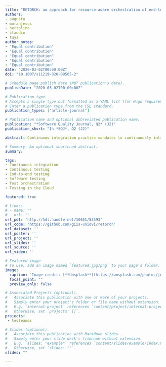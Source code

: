 ```yaml
---
title: "RETORCH: an approach for resource-aware orchestration of end-to-end test cases"
authors:
- augusto
- moranjesus
- bertolino
- claudio
- tuya
author_notes:
- "Equal contribution"
- "Equal contribution"
- "Equal contribution"
- "Equal contribution"
- "Equal contribution"
date: "2020-03-02T00:00:00Z"
doi: "10.1007/s11219-020-09505-2"

# Schedule page publish date (NOT publication's date).
publishDate: "2020-03-02T00:00:00Z"

# Publication type.
# Accepts a single type but formatted as a YAML list (for Hugo requirements).
# Enter a publication type from the CSL standard.
publication_types: ["article-journal"]

# Publication name and optional abbreviated publication name.
publication: "*Software Quality Journal, Q2* (J2)"
publication_short: "In *SQJ*, Q2 (J2)"

abstract: Continuous integration practice mandates to continuously introduce incremental changes into code, but doing so may introduce new faults too. These faults could be detected automatically through regression testing, but this practice becomes prohibitive as the cost of executing the tests grows. This problem is preponderant in end-to-end testing where the whole system is requested for test execution. However, some of these test cases could be executed with fewer resources (e.g., memory, web services, computation, Cloud instances, among others), by deploying only the subsystems needed by each test. This paper is focused on the optimization of the resources employed in end-to-end testing by means of a resource-aware test orchestration technique in the context of continuous integration practices in the Cloud. The RETORCH approach proposes a novel way to identify the resources required by end-to-end test cases and to use this information to group together those tests requiring equivalent resources. Besides, the approach proposes to deploy the grouped tests in isolated and elastic environments, so that their execution can be scheduled in parallel on several machines. RETORCH is exemplified with a real-world application, and its performance evaluation shows promising savings in terms of resource usage and time.

# Summary. An optional shortened abstract.
summary:

tags:
- Continuous integration
- Continuous testing
- End-to-end testing
- Software testing
- Test orchestration
- Testing in the Cloud

featured: true

# links:
# - name: ""
#   url: ""
url_pdf: 'http://hdl.handle.net/10651/53593'
url_code: 'https://github.com/giis-uniovi/retorch'
url_dataset: ''
url_poster: ''
url_project: ''
url_slides: ''
url_source: ''
url_video: ''

# Featured image
# To use, add an image named `featured.jpg/png` to your page's folder. 
image:
  caption: 'Image credit: [**Unsplash**](https://unsplash.com/photos/jdD8gXaTZsc)'
  focal_point: ""
  preview_only: false

# Associated Projects (optional).
#   Associate this publication with one or more of your projects.
#   Simply enter your project's folder or file name without extension.
#   E.g. `internal-project` references `content/project/internal-project/index.md`.
#   Otherwise, set `projects: []`.
projects: 
 - testeamos

# Slides (optional).
#   Associate this publication with Markdown slides.
#   Simply enter your slide deck's filename without extension.
#   E.g. `slides: "example"` references `content/slides/example/index.md`.
#   Otherwise, set `slides: ""`.
slides: ""

---
```


